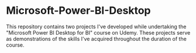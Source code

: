 # Microsoft-Power-BI-Desktop
This repository contains two projects I've developed while undertaking the "Microsoft Power BI Desktop for BI" course on Udemy. 
These projects serve as demonstrations of the skills I've acquired throughout the duration of the course.
